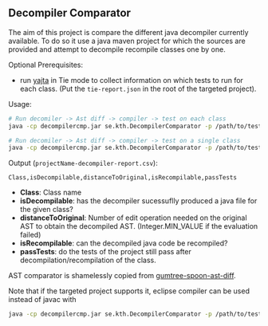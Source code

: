 ## Decompiler Comparator

The aim of this project is compare the different java decompiler currently available. To do so it use a java maven project for which the sources are provided and attempt to decompile recompile classes one by one.

Optional Prerequisites:
 * run [yajta](https://github.com/castor-software/yajta) in Tie mode to collect information on which tests to run for each class. (Put the `tie-report.json` in the root of the targeted project).

Usage:

```bash
# Run decomiler -> Ast diff -> compiler -> test on each class
java -cp decompilercmp.jar se.kth.DecompilerComparator -p /path/to/test/project -d DecompilerName

# Run decomiler -> Ast diff -> compiler -> test on a single class
java -cp decompilercmp.jar se.kth.DecompilerComparator -p /path/to/test/project -d DecompilerName -c org/mypackage/MyClass
```

Output (`projectName-decompiler-report.csv`):

```csv
Class,isDecompilable,distanceToOriginal,isRecompilable,passTests
```

 * **Class**: Class name
 * **isDecompilable**: has the decompiler sucessuflly produced a java file for the given class?
 * **distanceToOriginal**: Number of edit operation needed on the original AST to obtain the decompiled AST. (Integer.MIN_VALUE if the evaluation failed)
 * **isRecompilable**: can the decompiled java code be recompiled?
 * **passTests**: do the tests of the project still pass after decompilation/recompilation of the class.


AST comparator is shamelessly copied from [gumtree-spoon-ast-diff](https://github.com/SpoonLabs/gumtree-spoon-ast-diff).

Note that if the targeted project supports it, eclipse compiler can be used instead of javac with

```bash
java -cp decompilercmp.jar se.kth.DecompilerComparator -p /path/to/test/project -d DecompilerName -j eclipse
```
